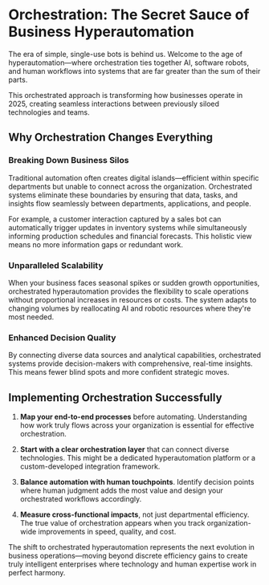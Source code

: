 # Orchestration: The Secret Sauce of Business Hyperautomation

The era of simple, single-use bots is behind us. Welcome to the age of hyperautomation—where orchestration ties together AI, software robots, and human workflows into systems that are far greater than the sum of their parts.

This orchestrated approach is transforming how businesses operate in 2025, creating seamless interactions between previously siloed technologies and teams.

## Why Orchestration Changes Everything

### Breaking Down Business Silos
Traditional automation often creates digital islands—efficient within specific departments but unable to connect across the organization. Orchestrated systems eliminate these boundaries by ensuring that data, tasks, and insights flow seamlessly between departments, applications, and people.

For example, a customer interaction captured by a sales bot can automatically trigger updates in inventory systems while simultaneously informing production schedules and financial forecasts. This holistic view means no more information gaps or redundant work.

### Unparalleled Scalability
When your business faces seasonal spikes or sudden growth opportunities, orchestrated hyperautomation provides the flexibility to scale operations without proportional increases in resources or costs. The system adapts to changing volumes by reallocating AI and robotic resources where they're most needed.

### Enhanced Decision Quality
By connecting diverse data sources and analytical capabilities, orchestrated systems provide decision-makers with comprehensive, real-time insights. This means fewer blind spots and more confident strategic moves.

## Implementing Orchestration Successfully

1. **Map your end-to-end processes** before automating. Understanding how work truly flows across your organization is essential for effective orchestration.

2. **Start with a clear orchestration layer** that can connect diverse technologies. This might be a dedicated hyperautomation platform or a custom-developed integration framework.

3. **Balance automation with human touchpoints**. Identify decision points where human judgment adds the most value and design your orchestrated workflows accordingly.

4. **Measure cross-functional impacts**, not just departmental efficiency. The true value of orchestration appears when you track organization-wide improvements in speed, quality, and cost.

The shift to orchestrated hyperautomation represents the next evolution in business operations—moving beyond discrete efficiency gains to create truly intelligent enterprises where technology and human expertise work in perfect harmony.
